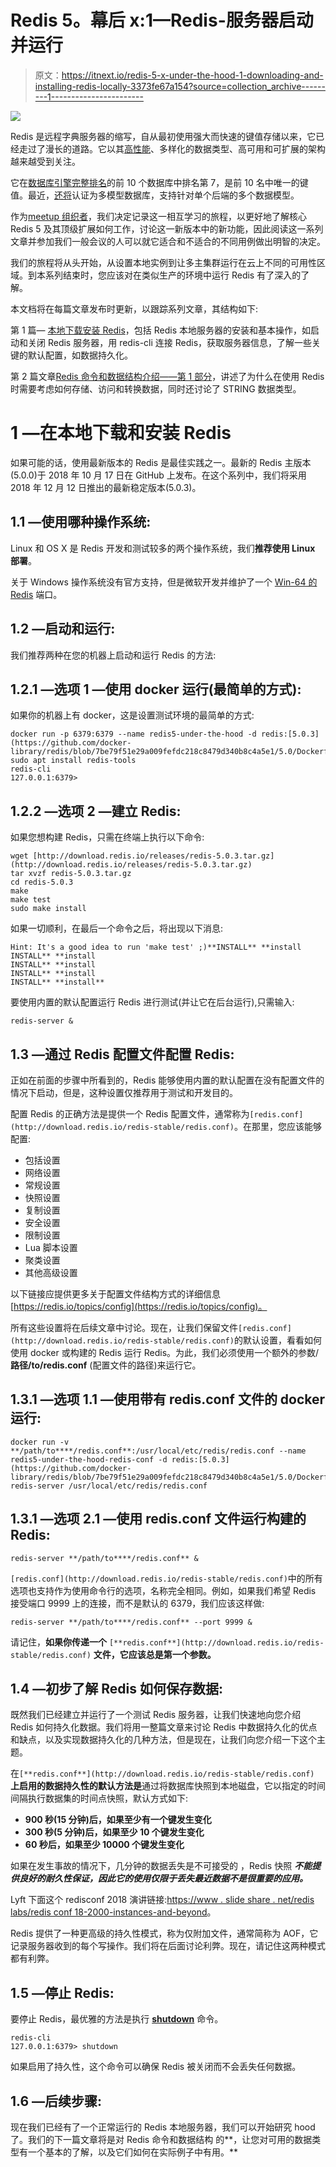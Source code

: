 # Redis 5。幕后 x:1—Redis-服务器启动并运行

> 原文：<https://itnext.io/redis-5-x-under-the-hood-1-downloading-and-installing-redis-locally-3373fe67a154?source=collection_archive---------1----------------------->

![](img/c73f924f301bd2287b3ba10870133e48.png)

Redis 是远程字典服务器的缩写，自从最初使用强大而快速的键值存储以来，它已经走过了漫长的道路。它以其[高性能](https://redis.io/topics/benchmarks)、多样化的数据类型、高可用和可扩展的架构越来越受到关注。

它在[数据库引擎完整排名](https://db-engines.com/en/ranking)的前 10 个数据库中排名第 7，是前 10 名中唯一的键值。最近，[还将](https://www.prnewswire.com/news-releases/redis-labs-delivers-the-fastest-multi-model-database-on-intel-optane-dc-persistent-memory-300775789.html)认证为多模型数据库，支持针对单个后端的多个数据模型。

作为[meetup 组织者](https://www.meetup.com/en-AU/Redis-Porto/)，我们决定记录这一相互学习的旅程，以更好地了解核心 Redis 5 及其顶级扩展如何工作，讨论这一新版本中的新功能，因此阅读这一系列文章并参加我们一般会议的人可以就它适合和不适合的不同用例做出明智的决定。

我们的旅程将从头开始，从设置本地实例到让多主集群运行在云上不同的可用性区域。到本系列结束时，您应该对在类似生产的环境中运行 Redis 有了深入的了解。

本文档将在每篇文章发布时更新，以跟踪系列文章，其结构如下:

第 1 篇— [本地下载安装 Redis](https://medium.com/@fcosta_oliveira/redis-5-x-under-the-hood-1-downloading-and-installing-redis-locally-3373fe67a154)，包括 Redis 本地服务器的安装和基本操作，如启动和关闭 Redis 服务器，用 redis-cli 连接 Redis，获取服务器信息，了解一些关键的默认配置，如数据持久化。

第 2 篇文章[Redis 命令和数据结构介绍——第 1 部分](https://medium.com/@fcosta_oliveira/redis-5-x-under-the-hood-2-intro-to-redis-commands-and-data-structures-part-1-41f05501cb52)，讲述了为什么在使用 Redis 时需要考虑如何存储、访问和转换数据，同时还讨论了 STRING 数据类型。

# 1 —在本地下载和安装 Redis

如果可能的话，使用最新版本的 Redis 是最佳实践之一。最新的 Redis 主版本(5.0.0)于 2018 年 10 月 17 日在 GitHub 上发布。在这个系列中，我们将采用 2018 年 12 月 12 日推出的最新稳定版本(5.0.3)。

## 1.1 —使用哪种操作系统:

Linux 和 OS X 是 Redis 开发和测试较多的两个操作系统，我们**推荐使用 Linux 部署**。

关于 Windows 操作系统没有官方支持，但是微软开发并维护了一个 [Win-64 的 Redis](https://github.com/MSOpenTech/redis) 端口。

## 1.2 —启动和运行:

我们推荐两种在您的机器上启动和运行 Redis 的方法:

## 1.2.1 —选项 1 —使用 docker 运行(最简单的方式):

如果你的机器上有 docker，这是设置测试环境的最简单的方式:

```
docker run -p 6379:6379 --name redis5-under-the-hood -d redis:[5.0.3](https://github.com/docker-library/redis/blob/7be79f51e29a009fefdc218c8479d340b8c4a5e1/5.0/Dockerfile)
sudo apt install redis-tools
redis-cli 
127.0.0.1:6379>
```

## 1.2.2 —选项 2 —建立 Redis:

如果您想构建 Redis，只需在终端上执行以下命令:

```
wget [http://download.redis.io/releases/redis-5.0.3.tar.gz](http://download.redis.io/releases/redis-5.0.3.tar.gz)
tar xvzf redis-5.0.3.tar.gz
cd redis-5.0.3
make
make test
sudo make install
```

如果一切顺利，在最后一个命令之后，将出现以下消息:

```
Hint: It's a good idea to run 'make test' ;)**INSTALL** **install
INSTALL** **install
INSTALL** **install
INSTALL** **install
INSTALL** **install**
```

要使用内置的默认配置运行 Redis 进行测试(并让它在后台运行),只需输入:

```
redis-server &
```

## 1.3 —通过 Redis 配置文件配置 Redis:

正如在前面的步骤中所看到的，Redis 能够使用内置的默认配置在没有配置文件的情况下启动，但是，这种设置仅推荐用于测试和开发目的。

配置 Redis 的正确方法是提供一个 Redis 配置文件，通常称为`[redis.conf](http://download.redis.io/redis-stable/redis.conf)`。在那里，您应该能够配置:

*   包括设置
*   网络设置
*   常规设置
*   快照设置
*   复制设置
*   安全设置
*   限制设置
*   Lua 脚本设置
*   聚类设置
*   其他高级设置

以下链接应提供更多关于配置文件结构方式的详细信息[https://redis.io/topics/config](https://redis.io/topics/config)。

所有这些设置将在后续文章中讨论。现在，让我们保留文件`[redis.conf](http://download.redis.io/redis-stable/redis.conf)`的默认设置，看看如何使用 docker 或构建的 Redis 运行 Redis。为此，我们必须使用一个额外的参数/ **路径/to/redis.conf** (配置文件的路径)来运行它。

## 1.3.1 —选项 1.1 —使用带有 redis.conf 文件的 docker 运行:

```
docker run -v **/path/to****/redis.conf**:/usr/local/etc/redis/redis.conf --name redis5-under-the-hood-redis-conf -d redis:[5.0.3](https://github.com/docker-library/redis/blob/7be79f51e29a009fefdc218c8479d340b8c4a5e1/5.0/Dockerfile) redis-server /usr/local/etc/redis/redis.conf
```

## 1.3.1 —选项 2.1 —使用 redis.conf 文件运行构建的 Redis:

```
redis-server **/path/to****/redis.conf** &
```

`[redis.conf](http://download.redis.io/redis-stable/redis.conf)`中的所有选项也支持作为使用命令行的选项，名称完全相同。例如，如果我们希望 Redis 接受端口 9999 上的连接，而不是默认的 6379，我们应该这样做:

```
redis-server **/path/to****/redis.conf** --port 9999 &
```

请记住，**如果你传递一个** `[**redis.conf**](http://download.redis.io/redis-stable/redis.conf)` **文件，它应该总是第一个参数。**

## 1.4 —初步了解 Redis 如何保存数据:

既然我们已经建立并运行了一个测试 Redis 服务器，让我们快速地向您介绍 Redis 如何持久化数据。我们将用一整篇文章来讨论 Redis 中数据持久化的优点和缺点，以及实现数据持久化的几种方法，但是现在，让我们向您介绍一下这个主题。

在`[**redis.conf**](http://download.redis.io/redis-stable/redis.conf)` **上启用的数据持久性的默认方法是**通过将数据库快照到本地磁盘，它以指定的时间间隔执行数据集的时间点快照，默认方式如下:

*   **900 秒(15 分钟)后，如果至少有一个键发生变化**
*   **300 秒(5 分钟)后，如果至少 10 个键发生变化**
*   **60 秒后，如果至少 10000 个键发生变化**

如果在发生事故的情况下，几分钟的数据丢失是不可接受的 ，Redis 快照 ***不能提供良好的耐久性保证，因此它的使用仅限于丢失最近数据不是很重要的应用。***

Lyft 下面这个 redisconf 2018 演讲链接:[https://www . slide share . net/redis labs/redis conf 18-2000-instances-and-beyond](https://www.slideshare.net/RedisLabs/redisconf18-2000-instances-and-beyond)。

Redis 提供了一种更高级的持久性模式，称为仅附加文件，通常简称为 AOF，它记录服务器收到的每个写操作。我们将在后面讨论利弊。现在，请记住这两种模式都有利弊。

## 1.5 —停止 Redis:

要停止 Redis，最优雅的方法是执行 [**shutdown**](https://redis.io/commands/SHUTDOWN) 命令。

```
redis-cli
127.0.0.1:6379> shutdown
```

如果启用了持久性，这个命令可以确保 Redis 被关闭而不会丢失任何数据。

## 1.6 —后续步骤:

现在我们已经有了一个正常运行的 Redis 本地服务器，我们可以开始研究 hood 了。我们的下一篇文章将是对 Redis 命令和数据结构 的**，让您对可用的数据类型有一个基本的了解，以及它们如何在实际例子中有用。**
